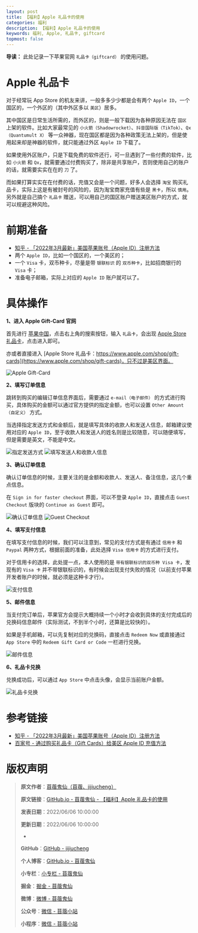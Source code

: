 ```yaml
---
layout: post
title: 【福利】Apple 礼品卡的使用
categories: 福利
description: 【福利】Apple 礼品卡的使用
keywords: 福利, Apple, 礼品卡, giftcard
topmost: false
---
```


**导读：** 
此处记录一下苹果官网 `礼品卡（giftcard）` 的使用问题。

# Apple 礼品卡

对于经常玩 App Store 的机友来讲，一般多多少少都是会有两个 `Apple ID`，一个国区的，一个外区的（其中外区多以 `美区`）居多。

其中国区是日常生活所需的，而外区的，则是一般下载因为各种原因无法在 `国区` 上架的软件。比如大家最常见的 `小火箭（Shadowrocket）`、`抖音国际版（TikTok）`、`Qx（Quantumult X）` 等一众神器，现在国区都是因为各种政策无法上架的，但是使用起来却是神器的软件，就只能通过外区 `Apple ID` 下载了。

如果使用外区账户，只是下载免费的软件还行，可一旦遇到了一些付费的软件，比如 `小火箭` 和 `Qx`，就需要通过付费购买了，除非是共享账户，否则使用自己的账户的话，就需要实实在在的 `刀` 了。

而如果打算实实在在付费的话，充值又会是一个问题，好多人会选择 `淘宝` 购买礼品卡，实际上这是有被封号的风险的，因为淘宝商家充值有些是 `黑卡`，所以 `慎用`。另外就是自己搞个 `礼品卡` 赠送，可以用自己的国区账户赠送美区账户的方式，就可以规避这种风险。

# 前期准备

- [知乎 - 「2022年3月最新」美国苹果账号（Apple ID）注册方法](https://zhuanlan.zhihu.com/p/101024418?utm_medium=social)
- 两个 `Apple ID`，比如一个国区的，一个美区的；
- 一个 `Visa` 卡，双币种卡，尽量是带 `银联标识` 的 `双币种卡`，比如招商银行的 `Visa` 卡；
- 准备电子邮箱，实际上对应的 `Apple ID` 账户就可以了。

# 具体操作

**1、进入 Apple Gift-Card 官网**

首先进行 [苹果中国](https://www.apple.com.cn/)，点击右上角的搜索按钮，输入 `礼品卡`，会出现 [Apple Store 礼品卡](https://www.apple.com/shop/gift-cards)，点击进入即可。

亦或者直接进入 [Apple Store 礼品卡：https://www.apple.com/shop/gift-cards](https://www.apple.com/shop/gift-cards)，只不过是美区界面。

![Apple Gift-Card](/images/Welfare/2022-06-06-Apple-GiftCard-01.png)

**2、填写订单信息**

跳转到购买的编辑订单信息界面后，需要通过 `e-mail（电子邮件）` 的方式进行购买，具体购买的金额可以通过官方提供的指定金额，也可以设置 `Other Amount（自定义）` 方式。

当选择指定发送方式和金额后，就是填写具体的收款人和发送人信息，邮箱建议使用对应的 `Apple ID`，至于收款人和发送人的姓名则是比较随意，可以随便填写，但是需要是英文，不能是中文。

![指定发送方式](/images/Welfare/2022-06-06-Apple-GiftCard-02.png)
![填写发送人和收款人信息](/images/Welfare/2022-06-06-Apple-GiftCard-03.png)

**3、确认订单信息**

确认订单信息的时候，主要关注的是金额和收款人、发送人、备注信息，这几个重点信息。

在 `Sign in for faster checkout` 界面，可以不登录 `Apple ID`，直接点击 `Guest Checkout` 版块的 `Continue as Guest` 即可。

![确认订单信息](/images/Welfare/2022-06-06-Apple-GiftCard-04.png)
![Guest Checkout](/images/Welfare/2022-06-06-Apple-GiftCard-05.png)

**4、填写支付信息**

在填写支付信息的时候，我们可以注意到，常见的支付方式是有通过 `信用卡` 和 `Paypal` 两种方式，根据前面的准备，此处选择 `Visa 信用卡` 的方式进行支付。

对于信用卡的选择，此处提一点，本人使用的是 `带有银联标识的双币种 Visa 卡`，发现有的 `Visa 卡` 并不带银联标识的，有时候会出现支付失败的情况（以前支付苹果开发者账户的时候，就必须是这种卡才行）。

![支付信息](/images/Welfare/2022-06-06-Apple-GiftCard-06.png)

**5、邮件信息**

当支付完订单后，苹果官方会提示大概持续一个小时才会收到具体的支付完成后的兑换码信息邮件（实际测试，不到半个小时，还算是比较快的）。

如果是手机邮箱，可以先复制对应的兑换码，直接点击 `Redeem Now` 或直接通过 `App Store` 中的 `Redeem Gift Card or Code` 一栏进行兑换。

![邮件信息](/images/Welfare/2022-06-06-Apple-GiftCard-07.png)

**6、礼品卡兑换**

兑换成功后，可以通过 `App Store` 中点击头像，会显示当前账户金额。

![礼品卡兑换](/images/Welfare/2022-06-06-Apple-GiftCard-08.png)

# 参考链接

- [知乎 - 「2022年3月最新」美国苹果账号（Apple ID）注册方法](https://zhuanlan.zhihu.com/p/101024418?utm_medium=social)
- [百家号 - 通过购买礼品卡（Gift Cards）给美区 Apple ID 充值方法](https://baijiahao.baidu.com/s?id=1690232039592543159&wfr=spider&for=pc)

# 版权声明

> **原文作者**：[苜蓿鬼仙（苜蓿、jijiucheng）](https://jijiucheng.github.io/)
> 
> **原文链接**：[GitHub.io - 苜蓿鬼仙 - 【福利】Apple 礼品卡的使用](https://jijiucheng.github.io/2022/06/06/Apple-GiftCard/)
> 
> **发表日期**：2022/06/06 10:00:00
> 
> **更新日期**：2022/06/06 10:00:00
> 
> -
> 
> **GitHub**：[GitHub - jijiucheng](https://github.com/jijiucheng)
> 
> **个人博客**：[GitHub.io - 苜蓿鬼仙](https://jijiucheng.github.io)
> 
> **小专栏**：[小专栏 - 苜蓿鬼仙](https://xiaozhuanlan.com/u/6667468960)
> 
> **掘金**：[掘金 - 苜蓿鬼仙](https://juejin.im/user/5a31e95c51882533d023137d)
> 
> **微博**：[微博 - 苜蓿鬼仙](https://weibo.com/u/1585459545)
> 
> **公众号**：[微信 - 苜蓿小站](#)
> 
> **小程序**：[微信 - 苜蓿小站](#)



